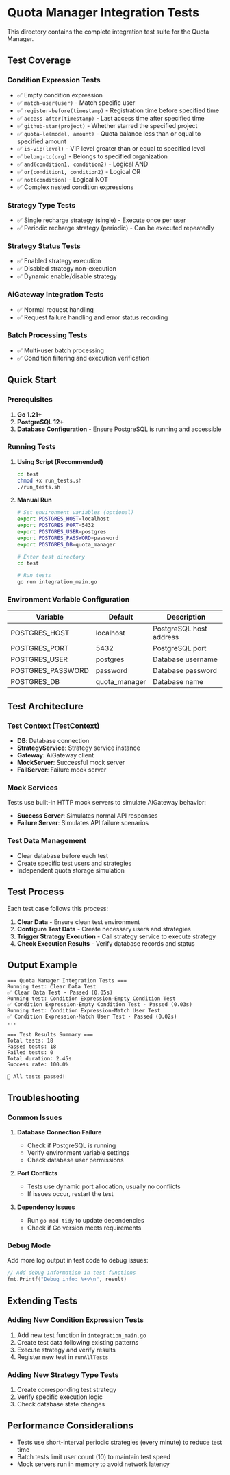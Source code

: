 # Quota Manager Integration Tests

This directory contains the complete integration test suite for the Quota Manager.

## Test Coverage

### Condition Expression Tests
- ✅ Empty condition expression
- ✅ `match-user(user)` - Match specific user
- ✅ `register-before(timestamp)` - Registration time before specified time
- ✅ `access-after(timestamp)` - Last access time after specified time
- ✅ `github-star(project)` - Whether starred the specified project
- ✅ `quota-le(model, amount)` - Quota balance less than or equal to specified amount
- ✅ `is-vip(level)` - VIP level greater than or equal to specified level
- ✅ `belong-to(org)` - Belongs to specified organization
- ✅ `and(condition1, condition2)` - Logical AND
- ✅ `or(condition1, condition2)` - Logical OR
- ✅ `not(condition)` - Logical NOT
- ✅ Complex nested condition expressions

### Strategy Type Tests
- ✅ Single recharge strategy (single) - Execute once per user
- ✅ Periodic recharge strategy (periodic) - Can be executed repeatedly

### Strategy Status Tests
- ✅ Enabled strategy execution
- ✅ Disabled strategy non-execution
- ✅ Dynamic enable/disable strategy

### AiGateway Integration Tests
- ✅ Normal request handling
- ✅ Request failure handling and error status recording

### Batch Processing Tests
- ✅ Multi-user batch processing
- ✅ Condition filtering and execution verification

## Quick Start

### Prerequisites

1. **Go 1.21+**
2. **PostgreSQL 12+**
3. **Database Configuration** - Ensure PostgreSQL is running and accessible

### Running Tests

1. **Using Script (Recommended)**
   ```bash
   cd test
   chmod +x run_tests.sh
   ./run_tests.sh
   ```

2. **Manual Run**
   ```bash
   # Set environment variables (optional)
   export POSTGRES_HOST=localhost
   export POSTGRES_PORT=5432
   export POSTGRES_USER=postgres
   export POSTGRES_PASSWORD=password
   export POSTGRES_DB=quota_manager

   # Enter test directory
   cd test

   # Run tests
   go run integration_main.go
   ```

### Environment Variable Configuration

| Variable | Default | Description |
|----------|---------|-------------|
| POSTGRES_HOST | localhost | PostgreSQL host address |
| POSTGRES_PORT | 5432 | PostgreSQL port |
| POSTGRES_USER | postgres | Database username |
| POSTGRES_PASSWORD | password | Database password |
| POSTGRES_DB | quota_manager | Database name |

## Test Architecture

### Test Context (TestContext)
- **DB**: Database connection
- **StrategyService**: Strategy service instance
- **Gateway**: AiGateway client
- **MockServer**: Successful mock server
- **FailServer**: Failure mock server

### Mock Services
Tests use built-in HTTP mock servers to simulate AiGateway behavior:
- **Success Server**: Simulates normal API responses
- **Failure Server**: Simulates API failure scenarios

### Test Data Management
- Clear database before each test
- Create specific test users and strategies
- Independent quota storage simulation

## Test Process

Each test case follows this process:

1. **Clear Data** - Ensure clean test environment
2. **Configure Test Data** - Create necessary users and strategies
3. **Trigger Strategy Execution** - Call strategy service to execute strategy
4. **Check Execution Results** - Verify database records and status

## Output Example

```
=== Quota Manager Integration Tests ===
Running test: Clear Data Test
✅ Clear Data Test - Passed (0.05s)
Running test: Condition Expression-Empty Condition Test
✅ Condition Expression-Empty Condition Test - Passed (0.03s)
Running test: Condition Expression-Match User Test
✅ Condition Expression-Match User Test - Passed (0.02s)
...

=== Test Results Summary ===
Total tests: 18
Passed tests: 18
Failed tests: 0
Total duration: 2.45s
Success rate: 100.0%

🎉 All tests passed!
```

## Troubleshooting

### Common Issues

1. **Database Connection Failure**
   - Check if PostgreSQL is running
   - Verify environment variable settings
   - Check database user permissions

2. **Port Conflicts**
   - Tests use dynamic port allocation, usually no conflicts
   - If issues occur, restart the test

3. **Dependency Issues**
   - Run `go mod tidy` to update dependencies
   - Check if Go version meets requirements

### Debug Mode

Add more log output in test code to debug issues:

```go
// Add debug information in test functions
fmt.Printf("Debug info: %+v\n", result)
```

## Extending Tests

### Adding New Condition Expression Tests

1. Add new test function in `integration_main.go`
2. Create test data following existing patterns
3. Execute strategy and verify results
4. Register new test in `runAllTests`

### Adding New Strategy Type Tests

1. Create corresponding test strategy
2. Verify specific execution logic
3. Check database state changes

## Performance Considerations

- Tests use short-interval periodic strategies (every minute) to reduce test time
- Batch tests limit user count (10) to maintain test speed
- Mock servers run in memory to avoid network latency